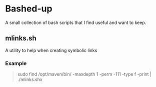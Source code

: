 Bashed-up
=========

A small collection of bash scripts that I find useful and want to keep.

mlinks.sh
----------

A utility to help when creating symbolic links 

### Example

>
> sudo find /opt/maven/bin/ -maxdepth 1 -perm -111 -type f -print | ./mlinks.shx
> 
